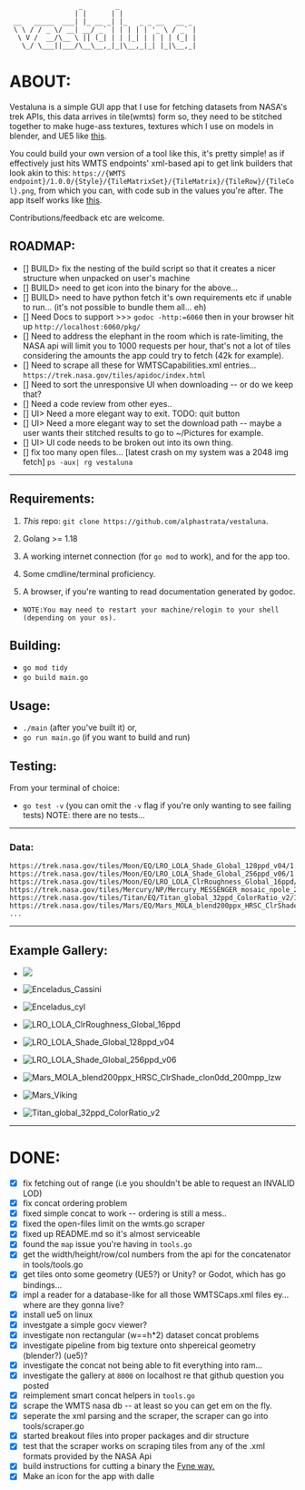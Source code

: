 ```
                 _        _                   
                | |      | |                  
 __   _____  ___| |_ __ _| |_   _ _ __   __ _ 
 \ \ / / _ \/ __| __/ _` | | | | | '_ \ / _` |
  \ V /  __/\__ \ || (_| | | |_| | | | | (_| |
   \_/ \___||___/\__\__,_|_|\__,_|_| |_|\__,_|
```

# ABOUT:

Vestaluna is a simple GUI app that I use for fetching datasets from NASA's trek APIs, this data arrives in tile(wmts) form so, they need to be stitched together to make huge-ass textures, textures which I use on models in blender, and UE5 like [this](https://www.youtube.com/watch?v=-s9tgamAKEE).

You could build your own version of a tool like this, it's pretty simple! as if effectively just hits WMTS endpoints' xml-based api to get link builders that look akin to this:
`https://{WMTS endpoint}/1.0.0/{Style}/{TileMatrixSet}/{TileMatrix}/{TileRow}/{TileCol}.png`, from which you can, with code sub in the values you're after.
The app itself works like [this](https://www.youtube.com/watch?v=aCJl8exQUXs).

Contributions/feedback etc are welcome.

## ROADMAP:
- [] BUILD> fix the nesting of the build script so that it creates a nicer structure when unpacked on user's machine
- [] BUILD> need to get icon into the binary for the above...
- [] BUILD> need to have python fetch it's own requirements etc if unable to run... (it's not possible to bundle them all... eh)
- [] Need Docs to support >>> `godoc -http:=6060` then in your browser hit up `http://localhost:6060/pkg/`
- [] Need to address the elephant in the room which is rate-limiting, the NASA api will limit you to 1000 requests per hour, that's not a lot of tiles considering the amounts the app could try to fetch (42k for example).
- [] Need to scrape all these for WMTSCapabilities.xml entries... `https://trek.nasa.gov/tiles/apidoc/index.html`
- [] Need to sort the unresponsive UI when downloading -- or do we keep that?
- [] Need a code review from other eyes..
- [] UI> Need a more elegant way to exit. TODO: quit button
- [] UI> Need a more elegant way to set the download path -- maybe a user wants their stitched results to go to ~/Pictures for example.
- [] UI> UI code needs to be broken out into its own thing.
- [] fix too many open files... [latest crash on my system was a 2048 img fetch] `ps -aux| rg vestaluna`

---

## Requirements:

1. _This_ repo: `git clone https://github.com/alphastrata/vestaluna`.

2. Golang >= 1.18

3. A working internet connection (for `go mod` to work), and for the app too.

4. Some cmdline/terminal proficiency.

5. A browser, if you're wanting to read documentation generated by godoc.
- `NOTE:You may need to restart your machine/relogin to your shell (depending on your os). `

## Building:

- `go mod tidy`
- `go build main.go`

## Usage:

- `./main` (after you've built it) or,
- `go run main.go` (if you want to build and run)

## Testing:

From your terminal of choice:

- `go test -v` (you can omit the `-v` flag if you're only wanting to see failing tests)
  NOTE: there are no tests...

---

### Data:

```
https://trek.nasa.gov/tiles/Moon/EQ/LRO_LOLA_Shade_Global_128ppd_v04/1.0.0/WMTSCapabilities.xml
https://trek.nasa.gov/tiles/Moon/EQ/LRO_LOLA_Shade_Global_256ppd_v06/1.0.0/WMTSCapabilities.xml
https://trek.nasa.gov/tiles/Moon/EQ/LRO_LOLA_ClrRoughness_Global_16ppd/1.0.0/WMTSCapabilities.xml
https://trek.nasa.gov/tiles/Mercury/NP/Mercury_MESSENGER_mosaic_npole_250m_2013/1.0.0/WMTSCapabilities.xml
https://trek.nasa.gov/tiles/Titan/EQ/Titan_global_32ppd_ColorRatio_v2/1.0.0/WMTSCapabilities.xml
https://trek.nasa.gov/tiles/Mars/EQ/Mars_MOLA_blend200ppx_HRSC_ClrShade_clon0dd_200mpp_lzw/1.0.0/WMTSCapabilities.xml
...
```

---

## Example Gallery:

- ![](assets/previews/0_Mars_Viking_MDIM21_ClrMosaic_global_232m.jpg)

- ![Enceladus_Cassini](assets/previews/0_Enceladus_Cassini_ISS_Global_Mosaic_100m_HPF.jpg)

- ![Enceladus_cyl](assets/previews/0_Enceladus_cyl-KH.jpg)

- ![LRO_LOLA_ClrRoughness_Global_16ppd](assets/previews/0_LRO_LOLA_ClrRoughness_Global_16ppd.jpg)

- ![LRO_LOLA_Shade_Global_128ppd_v04](assets/previews/0_LRO_LOLA_Shade_Global_128ppd_v04.jpg)

- ![LRO_LOLA_Shade_Global_256ppd_v06](assets/previews/0_LRO_LOLA_Shade_Global_256ppd_v06.jpg)

- ![Mars_MOLA_blend200ppx_HRSC_ClrShade_clon0dd_200mpp_lzw](assets/previews/0_Mars_MOLA_blend200ppx_HRSC_ClrShade_clon0dd_200mpp_lzw.jpg)

- ![Mars_Viking](assets/previews/0_Mars_Viking_MDIM21_ClrMosaic_global_232m.jpg)

- <img src="assets/previews/0_Titan_global_32ppd_ColorRatio_v2.jpg" title="" alt="Titan_global_32ppd_ColorRatio_v2" data-align="inline">

---

# DONE:
- [x] fix fetching out of range (i.e you shouldn't be able to request an INVALID LOD)
- [x] fix concat ordering problem
- [x] fixed simple concat to work -- ordering is still a mess..
- [x] fixed the open-files limit on the wmts.go scraper
- [x] fixed up README.md so it's almost serviceable
- [x] found the `map` issue you're having in `tools.go`
- [x] get the width/height/row/col numbers from the api for the concatenator in tools/tools.go
- [x] get tiles onto some geometry (UE5?) or Unity? or Godot, which has go bindings...
- [x] impl a reader for a database-like for all those WMTSCaps.xml files ey... where are they gonna live?
- [x] install ue5 on linux
- [x] investgate a simple gocv viewer?
- [x] investigate non rectangular (w==h*2) dataset concat problems
- [x] investigate pipeline from big texture onto shpereical geometry (blender?) (ue5)?
- [x] investigate the concat not being able to fit everything into ram...
- [x] investigate the gallery at `8000` on localhost re that github question you posted
- [x] reimplement smart concat helpers in `tools.go`
- [x] scrape the WMTS nasa db -- at least so you can get em on the fly.
- [x] seperate the xml parsing and the scraper, the scraper can go into tools/scraper.go
- [x] started breakout files into proper packages and dir structure
- [x] test that the scraper works on scraping tiles from any of the .xml formats provided by the NASA Api
- [x] build instructions for cutting a binary the [Fyne way.](https://developer.fyne.io/started/packaging)
- [x] Make an icon for the app with dalle
